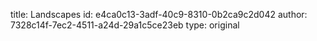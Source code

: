 title: Landscapes
id: e4ca0c13-3adf-40c9-8310-0b2ca9c2d042
author: 7328c14f-7ec2-4511-a24d-29a1c5ce23eb
type: original
